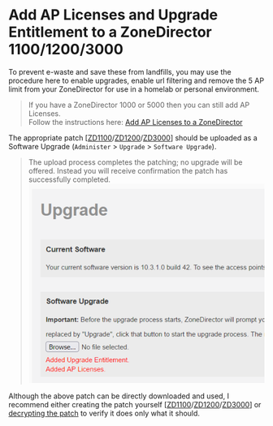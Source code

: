 # Add AP Licenses and Upgrade Entitlement to a ZoneDirector 1100/1200/3000

To prevent e-waste and save these from landfills, you may use the procedure here to enable upgrades, enable url filtering and remove the 5 AP limit from your ZoneDirector for use in a homelab or personal environment.

>If you have a ZoneDirector 1000 or 5000 then you can still add AP Licenses.  
>Follow the instructions here: [Add AP Licenses to a ZoneDirector](ZDAddLicenses.md)

The appropriate patch [[ZD1100](../images/zd1100.licenses.patch.img)/[ZD1200](../images/zd1200.licenses.patch.img)/[ZD3000](../images/zd3000.licenses.patch.img)] should be uploaded as a Software Upgrade (`Administer` > `Upgrade` > `Software Upgrade`).  
> The upload process completes the patching; no upgrade will be offered. Instead you will receive confirmation the patch has successfully completed.  
> ![](../images/Support_And_Licenses_1031.png)

Although the above patch can be directly downloaded and used, I recommend either creating the patch yourself [[ZD1100](../Scripts/create_zd1100_licenses_patch.sh)/[ZD1200](../Scripts/create_zd1200_licenses_patch.sh)/[ZD3000](../Scripts/create_zd3000_licenses_patch.sh)] or [decrypting the patch](DecryptRuckusBackups.md) to verify it does only what it should.
